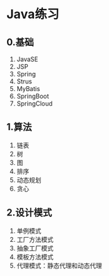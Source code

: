 # Java练习 #
## 0.基础  ##
1. JavaSE
1. JSP
1. Spring
1. Strus
1. MyBatis
1. SpringBoot
1. SpringCloud

## 1.算法  ##
1. 链表
1. 树
1. 图
1. 排序
1. 动态规划
1. 贪心

## 2.设计模式 ##
1. 单例模式
1. 工厂方法模式
1. 抽象工厂模式
1. 模板方法模式
1. 代理模式：静态代理和动态代理
